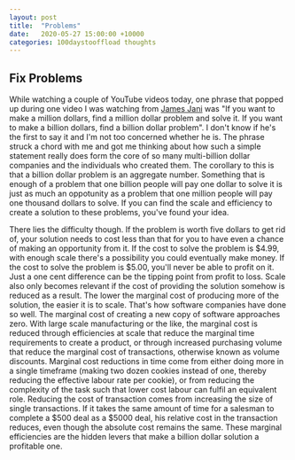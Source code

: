 ```yaml
---
layout: post
title:  "Problems"
date:   2020-05-27 15:00:00 +10000
categories: 100daystooffload thoughts
---
```

## Fix Problems

While watching a couple of YouTube videos today, one phrase that popped up during one video I was watching from [James Jani](https://www.youtube.com/channel/UCT0dmfFCLWuVKPWZ6wcdKyg/about) was "If you want to make a million dollars, find a million dollar problem and solve it. If you want to make a billion dollars, find a billion dollar problem". I don't know if he's the first to say it and I'm not too concerned whether he is. The phrase struck a chord with me and got me thinking about how such a simple statement really does form the core of so many multi-billion dollar companies and the individuals who created them. The corollary to this is that a billion dollar problem is an aggregate number. Something that is enough of a problem that one billion people will pay one dollar to solve it is just as much an oppotunity as a problem that one million people will pay one thousand dollars to solve. If you can find the scale and efficiency to create a solution to these problems, you've found your idea.

There lies the difficulty though. If the problem is worth five dollars to get rid of, your solution needs to cost less than that for you to have even a chance of making an opportunity from it. If the cost to solve the problem is $4.99, with enough scale there's a possibility you could eventually make money. If the cost to solve the problem is $5.00, you'll never be able to profit on it. Just a one cent difference can be the tipping point from profit to loss. Scale also only becomes relevant if the cost of providing the solution somehow is reduced as a result. The lower the marginal cost of producing more of the solution, the easier it is to scale. That's how software companies have done so well. The marginal cost of creating a new copy of software approaches zero. With large scale manufacturing or the like, the marginal cost is reduced through efficiencies at scale that reduce the marginal time requirements to create a product, or through increased purchasing volume that reduce the marginal cost of transactions, otherwise known as volume discounts. Marginal cost reductions in time come from either doing more in a single timeframe (making two dozen cookies instead of one, thereby reducing the effective labour rate per cookie), or from reducing the complexity of the task such that lower cost labour can fulfil an equivalent role. Reducing the cost of transaction comes from increasing the size of single transactions. If it takes the same amount of time for a salesman to complete a $500 deal as a $5000 deal, his relative cost in the transaction reduces, even though the absolute cost remains the same. These marginal efficiencies are the hidden levers that make a billion dollar solution a profitable one.
